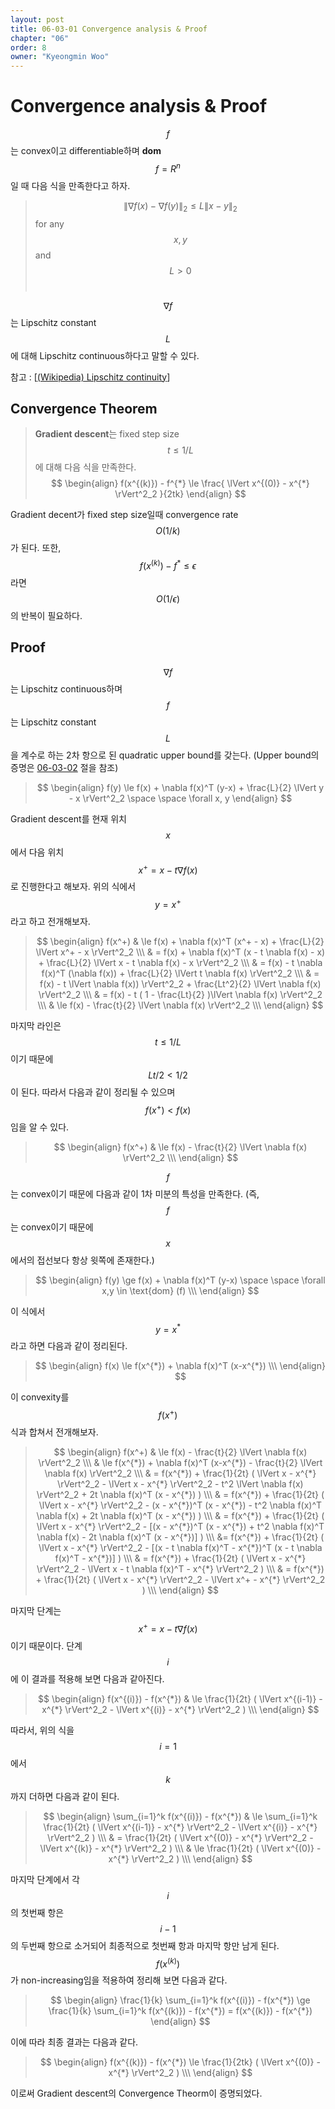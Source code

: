 ```yaml
---
layout: post
title: 06-03-01 Convergence analysis & Proof
chapter: "06"
order: 8
owner: "Kyeongmin Woo"
---
```


# Convergence analysis & Proof

$$f$$는 convex이고 differentiable하며 **dom** $$f = R^n$$일 때 다음 식을 만족한다고 하자.

>$$ \lVert \nabla f(x) - \nabla f(y) \rVert_2 \le L \lVert x - y \rVert_2$$  for any $$x, y$$ and $$L \gt 0$$ <br>

$$\nabla f$$는 Lipschitz constant $$L$$에 대해  Lipschitz continuous하다고 말할 수 있다.

참고 : [[(Wikipedia) Lipschitz continuity](https://en.wikipedia.org/wiki/Lipschitz_continuity)]

## Convergence Theorem
> **Gradient descent**는 fixed step size $$t \le 1/L$$에 대해 다음 식을 만족한다. 
>$$
\begin{align}
f(x^{(k)}) - f^{*} \le  \frac{ \lVert x^{(0)} - x^{*} \rVert^2_2 }{2tk}
\end{align}
$$

Gradient decent가 fixed step size일때 convergence rate $$O(1/k)$$가 된다. 또한, $$f(x^{(k)}) - f^{*} \le \epsilon$$라면 $$O(1/\epsilon)$$의 반복이 필요하다.

## Proof

$$\nabla f$$는 Lipschitz continuous하며 $$f$$는 Lipschitz constant $$L$$을 계수로 하는 2차 항으로 된 quadratic upper bound를 갖는다. (Upper bound의 증명은  [06-03-02](https://wikidocs.net/18454) 절을 참조)

> $$
\begin{align}
f(y) \le f(x) + \nabla f(x)^T (y-x) + \frac{L}{2} \lVert y - x \rVert^2_2  \space \space \forall x, y
\end{align}
$$

Gradient descent를 현재 위치 $$x$$에서 다음 위치 $$x^+ = x - t \nabla f(x)$$로 진행한다고 해보자. 위의 식에서 $$y = x^+$$라고 하고 전개해보자.


>$$
\begin{align}
f(x^+) & \le f(x) +  \nabla f(x)^T (x^+ - x) + \frac{L}{2} \lVert x^+ - x \rVert^2_2 \\\
& = f(x) +  \nabla f(x)^T (x - t \nabla f(x) - x) + \frac{L}{2} \lVert x - t \nabla f(x) - x \rVert^2_2 \\\
& = f(x) - t \nabla f(x)^T (\nabla f(x)) + \frac{L}{2} \lVert t \nabla f(x) \rVert^2_2 \\\
& =  f(x) - t \lVert \nabla f(x)) \rVert^2_2 + \frac{Lt^2}{2} \lVert \nabla f(x) \rVert^2_2 \\\
& =  f(x) - t ( 1 - \frac{Lt}{2} )\lVert \nabla f(x) \rVert^2_2 \\\
& \le f(x) -  \frac{t}{2} \lVert \nabla f(x) \rVert^2_2 \\\
\end{align}
$$

마지막 라인은 $$t \le 1/L$$이기 때문에 $$Lt/2 \lt 1/2$$이 된다. 따라서 다음과 같이 정리될 수 있으며 $$f(x^+) \lt f(x)$$임을 알 수 있다.

>$$
\begin{align}
f(x^+) & \le f(x) -  \frac{t}{2} \lVert \nabla f(x) \rVert^2_2 \\\
\end{align}
$$

$$f$$는 convex이기 때문에 다음과 같이 1차 미분의 특성을 만족한다. (즉, $$f$$는 convex이기 때문에 $$x$$에서의 접선보다 항상 윗쪽에 존재한다.)

>$$
\begin{align}
f(y)  \ge f(x) + \nabla f(x)^T (y-x) \space \space \forall x,y \in \text{dom} (f) \\\
\end{align}
$$


이 식에서 $$y = x^{*}$$라고 하면 다음과 같이 정리된다.

>$$
\begin{align}
f(x)  \le f(x^{*}) + \nabla f(x)^T (x-x^{*}) \\\
\end{align}
$$

이 convexity를 $$f(x^+)$$ 식과 합쳐서 전개해보자.

>$$
\begin{align}
f(x^+) & \le f(x) -  \frac{t}{2} \lVert \nabla f(x) \rVert^2_2 \\\
& \le f(x^{*}) + \nabla f(x)^T (x-x^{*}) - \frac{t}{2} \lVert \nabla f(x) \rVert^2_2 \\\
& = f(x^{*}) + \frac{1}{2t} ( \lVert x - x^{*} \rVert^2_2 -  \lVert x - x^{*} \rVert^2_2 - t^2 \lVert \nabla f(x) \rVert^2_2 + 2t \nabla f(x)^T (x - x^{*}) )  \\\
& = f(x^{*}) + \frac{1}{2t} ( \lVert x - x^{*} \rVert^2_2 -  (x - x^{*})^T (x - x^{*}) - t^2 \nabla f(x)^T  \nabla f(x) + 2t \nabla f(x)^T (x - x^{*}) )  \\\
& = f(x^{*}) + \frac{1}{2t} ( \lVert x - x^{*} \rVert^2_2 -  [(x - x^{*})^T (x - x^{*}) + t^2 \nabla f(x)^T  \nabla f(x) - 2t \nabla f(x)^T (x - x^{*})] )  \\\
&= f(x^{*}) + \frac{1}{2t} ( \lVert x - x^{*} \rVert^2_2 -  [(x - t \nabla f(x)^T - x^{*})^T (x - t \nabla f(x)^T - x^{*})] )  \\\
& = f(x^{*}) + \frac{1}{2t} ( \lVert x - x^{*} \rVert^2_2 -  \lVert  x - t \nabla f(x)^T - x^{*} \rVert^2_2 )  \\\
& = f(x^{*}) + \frac{1}{2t} ( \lVert x - x^{*} \rVert^2_2 -  \lVert  x^+ - x^{*} \rVert^2_2 )  \\\
\end{align}
$$

마지막 단계는 $$x^+ = x - t \nabla f(x)$$이기 때문이다. 단계 $$i$$에 이 결과를 적용해 보면 다음과 같아진다.
>$$
\begin{align}
f(x^{(i)}) - f(x^{*}) & \le \frac{1}{2t} ( \lVert x^{(i-1)}  - x^{*} \rVert^2_2 -  \lVert  x^{(i)} - x^{*} \rVert^2_2 )  \\\
\end{align}
$$

따라서, 위의 식을 $$i = 1$$에서 $$k$$까지 더하면 다음과 같이 된다.

>$$
\begin{align}
\sum_{i=1}^k f(x^{(i)}) - f(x^{*}) & \le \sum_{i=1}^k \frac{1}{2t} ( \lVert x^{(i-1)}  - x^{*} \rVert^2_2 -  \lVert  x^{(i)} - x^{*} \rVert^2_2 )  \\\
& = \frac{1}{2t} ( \lVert x^{(0)}  - x^{*} \rVert^2_2 -  \lVert  x^{(k)} - x^{*} \rVert^2_2 )  \\\
& \le \frac{1}{2t} ( \lVert x^{(0)}  - x^{*} \rVert^2_2 )  \\\
\end{align}
$$

마지막 단계에서 각 $$i$$의 첫번째 항은 $$i-1$$의 두번째 항으로 소거되어 최종적으로 첫번째 항과 마지막 항만 남게 된다. $$f(x^{(k)})$$가 non-increasing임을 적용하여 정리해 보면 다음과 같다.

>$$
\begin{align}
\frac{1}{k} \sum_{i=1}^k f(x^{(i)}) - f(x^{*}) \ge  \frac{1}{k} \sum_{i=1}^k f(x^{(k)}) - f(x^{*}) = f(x^{(k)}) - f(x^{*})
\end{align}
$$

이에 따라 최종 결과는 다음과 같다.

>$$
\begin{align}
f(x^{(k)}) - f(x^{*}) \le \frac{1}{2tk} ( \lVert x^{(0)}  - x^{*} \rVert^2_2 )  \\\
\end{align}
$$

이로써 Gradient descent의 Convergence Theorm이 증명되었다.